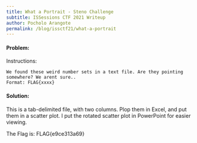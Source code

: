 ```yaml
---
title: What a Portrait - Steno Challenge
subtitle: ISSessions CTF 2021 Writeup
author: Pocholo Arangote
permalink: /blog/issctf21/what-a-portrait
---
```


#### Problem:
Instructions:
```
We found these weird number sets in a text file. Are they pointing somewhere? We arent sure..
Format: FLAG{xxxx}
```

#### Solution:
This is a tab-delimited file, with two columns. Plop them in Excel, and put them in a scatter plot. I put the rotated scatter plot in PowerPoint for easier viewing.

The Flag is: FLAG{e9ce313a69}
